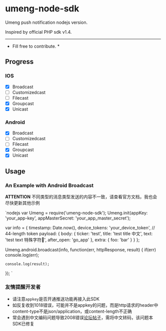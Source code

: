 # umeng-node-sdk
Umeng push notification nodejs version.

Inspired by official PHP sdk v1.4.

-----

* Fill free to contribute. *

## Progress

### IOS

- [x] Broadcast
- [ ] Customizedcast
- [ ] Filecast
- [x] Groupcast
- [x] Unicast

### Android

- [x] Broadcast
- [ ] Customizedcast
- [ ] Filecast
- [x] Groupcast
- [x] Unicast

## Usage

### An Example with Android Broadcast
**ATTENTION** 不同类型的消息类型发送的内容不一致，请查看官方文档，我也会尽快更新其他示例 

`nodejs
var Umeng = require('umeng-node-sdk');
Umeng.init(appKey: 'your_app-key', appMasterSecret: 'your_app_master_secret');

var info = {
	timestamp: Date.now(),
	device_tokens: 'your_device_token',			// 44-length token
	payload: {
		body: {
			ticker: 'test',
			title: 'test title 中文',
			text: 'test text 特殊字符🐶',
			after_open: 'go_app'
		},
		extra: {
			foo: 'bar'
		}
	}
};

Umeng.android.broadcast(info, function(err, httpResponse, result) {
	if(err) console.log(err);

	console.log(result);
});
`

### 友情提醒开发者
- 请注意`appkey`是否开通推送功能再接入此SDK
- 如反复收到1018错误，可能并不是appkey的问题，而是http请求的header中content-type不是json/application，或content-length不正确
- 常会遇到中文编码问题导致2008错误[论坛帖子](http://bbs.umeng.com/thread-6928-1-1.html)，需将中文转码，该问题本SDK已修复

